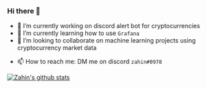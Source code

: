 ### Hi there 👋

<!--
**zahin-mohammad/zahin-mohammad** is a ✨ _special_ ✨ repository because its `README.md` (this file) appears on your GitHub profile.
-->

- 🔭 I’m currently working on discord alert bot for cryptocurrencies
- 🌱 I’m currently learning how to use `Grafana`
- 👯 I’m looking to collaborate on machine learning projects using cryptocurrency market data
<!-- - 🤔 I’m looking for help with ... -->
- 📫 How to reach me: DM me on discord `zahin#0978`
<!-- - ⚡ Fun fact: ... -->

[![Zahin's github stats](https://github-readme-stats.vercel.app/api?username=zahin-mohammad&hide=stars&count_private=true&show_icons=true)](https://github.com/anuraghazra/github-readme-stats)

<!--[![Top Langs](https://github-readme-stats.vercel.app/api/top-langs/?username=zahin-mohammad)](https://github.com/anuraghazra/github-readme-stats)-->
